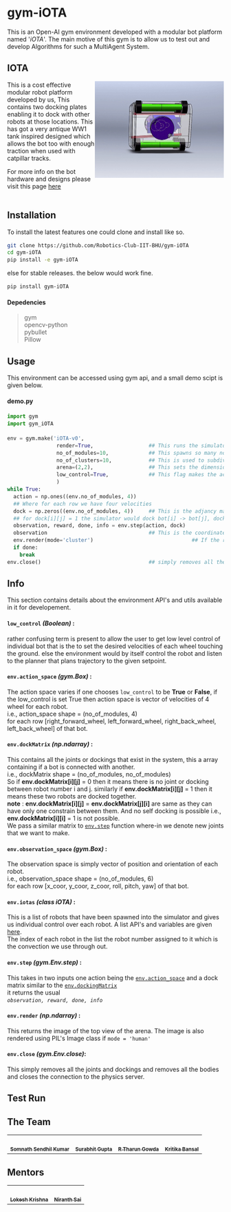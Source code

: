 # gym-iOTA
This is an Open-AI gym environment developed with a modular bot platform named '*iOTA*'. The main motive of this gym is to allow us to test out and develop Algorithms for such a MultiAgent System.
## IOTA
<img src="media/bRoll.gif" width=300 align="right"></img>

This is a cost effective modular robot platform developed by us, This contains two docking plates enabling it to dock with other robots at those locations. This has got a very antique WW1 tank inspired designed which allows the bot too with enough traction when used with catpillar tracks.

For more info on the bot hardware and designs please visit this page [here](/hardware_Designs)
<br/><br/>
## Installation
To install the latest features one could clone and install like so.
```bash
git clone https://github.com/Robotics-Club-IIT-BHU/gym-iOTA
cd gym-iOTA
pip install -e gym-iOTA
```
else for stable releases. the below would work fine.
```bash
pip install gym-iOTA
```
#### Depedencies
>gym<br/>
>opencv-python<br/>
>pybullet<br/>
>Pillow

## Usage
This environment can be accessed using gym api, and a small demo scipt is given below.
#### demo.py
```python
import gym
import gym_iOTA

env = gym.make('iOTA-v0',
                render=True,                  ## This runs the simulator in GUI mode
                no_of_modules=10,             ## This spawns so many no of robots
                no_of_clusters=10,            ## This is used to subdivide the total no of robots into groups named clusters More on it later.
                arena=(2,2),                  ## This sets the dimension of the forseeable space for the system
                low_control=True,             ## This flag makes the action space to be the desired velocity of each wheel touching the ground else is setpoint the bot must travel to.
                )
while True:
  action = np.ones((env.no_of_modules, 4))    
  ## Where for each row we have four velocities
  dock = np.zeros((env.no_of_modules, 4))     ## This is the adjancy matrix storing all the docking relationships
  ## for dock[i][j] = 1 the simulator would dock bot[i] -> bot[j], dock[i][j] = 1 and dock[j][i] = 1 would result in the same joint so only fill one in the dock matrix
  observation, reward, done, info = env.step(action, dock)
  observation                                 ## This is the coordinates+orientation of each bot
  env.render(mode='cluster')                                ## If the render mode was set 'cluster' then will return the image of the top view of the arena, else if was set to 'human' will plot the Image as well using PIL mostly is not desirable.
  if done:
    break
env.close()                                   ## simply removes all the docks and the bots and disconnects from the simulator.
```
## Info
This section contains details about the environment API's and utils available in it for developement.

#### `low_control` *(Boolean)* :
rather confusing term is present to allow the user to get low level control of individual bot that is the to set the desired velocities of each wheel touching the ground. else the environment would by itself control the robot and listen to the planner that plans trajectory to the given setpoint.

#### `env.action_space` *(gym.Box)* :
The action space varies if one chooses `low_control` to be **True** or **False**, if the low_control is set True then action space is vector of velocities of 4 wheel for each robot.<br/>
i.e., action_space shape = (no_of_modules, 4) <br/>
for each row [right_forward_wheel, left_forward_wheel, right_back_wheel, left_back_wheel] of that bot.

#### `env.dockMatrix` *(np.ndarray)* :
This contains all the joints or dockings that exist in the system, this a array containing if a bot is connected with another.<br/>
i.e., dockMatrix shape = (no_of_modules, no_of_modules)<br/>
So if **env.dockMatrix[i][j]** =  0 then it means there is no joint or docking between robot number i and j. similarly if **env.dockMatrix[i][j]** = 1 then it means these two robots are docked together.<br/>
**note** : **env.dockMatrix[i][j]** = **env.dockMatrix[j][i]** are same as they can have only one constrain between them. And no self docking is possible i.e., **env.dockMatrix[i][i]** = 1 is not possible.<br/>
We pass a similar matrix to <a href="#envstep-gymenvstep-">`env.step`</a> function where-in we denote new joints that we want to make.

#### `env.observation_space` *(gym.Box)* :
The observation space is simply vector of position and orientation of each robot.<br/>
i.e., observation_space shape = (no_of_modules, 6)<br/>
for each row [x_coor, y_coor, z_coor, roll, pitch, yaw] of that bot.

#### `env.iotas` *(class iOTA)* :
This is a list of robots that have been spawned into the simulator and gives us individual control over each robot. A list API's and variables are given [here](/gym-iOTA/gym_iOTA/envs). <br/>
The index of each robot in the list the robot number assigned to it which is the convection we use through out.
#### `env.step` *(gym.Env.step)* :
This takes in two inputs one action being the <a href="#envaction_space-gymbox-">`env.action_space`</a> and a dock matrix similar to the <a href="#envdockmatrix-npndarray-">`env.dockingMatrix`</a> <br/>
it returns the usual <br/>
*``` observation, reward, done, info ```*

#### `env.render` *(np.ndarray)* :
This returns the image of the top view of the arena. The image is also rendered using PIL's Image class if `mode = 'human'`

#### `env.close` *(gym.Env.close)*:
This simply removes all the joints and dockings and removes all the bodies and closes the connection to the physics server.

## Test Run

## The Team
<table>
 <td align="center">
     <a href="https://github.com/hex-plex">
    <img src="https://avatars0.githubusercontent.com/u/56990337?s=460&v=4" width="100px;" alt=""/><br /><sub><b>Somnath Sendhil Kumar </b></sub></a><br />
    </td>
    <td align="center">
     <a href="https://github.com/surabhit-08">
    <img src="https://avatars3.githubusercontent.com/u/62366465?s=460&v=4" width="100px;" alt=""/><br /><sub><b>Surabhit Gupta</b></sub></a><br />
	</td>
	<td align="center">
     <a href="https://github.com/rtharungowda">
    <img src="https://avatars1.githubusercontent.com/u/55887709?s=460&v=4" width="100px;" alt=""/><br /><sub><b>R Tharun Gowda</b></sub></a><br />
	</td>
	<td align="center">
     <a href="https://github.com/Kritika-Bansal">
    <img src="https://avatars2.githubusercontent.com/u/57754061?s=460&v=4" width="100px;" alt=""/><br /><sub><b>Kritika Bansal</b></sub></a><br />
	</td>

</table>

## Mentors
<table>
 <td align="center">
     <a href="https://github.com/lok-i">
    <img src="https://avatars1.githubusercontent.com/u/54435909?s=460&u=29af076049dab351b2e43621e9a433919bf50fb1&v=4" width="100px;" alt=""/><br /><sub><b>Lokesh Krishna</b></sub></a><br />
    </td>
    <td align="center">
     <a href="https://github.com/NiranthS">
    <img src="https://media-exp1.licdn.com/dms/image/C4D03AQE0VSQ1pjwEJQ/profile-displayphoto-shrink_200_200/0/1597415223546?e=1616025600&v=beta&t=MLymy6q1n58MV2aL2l-13cnGJytixf5qnQV7HhZ4itE" width="100px;" alt=""/><br /><sub><b>Niranth Sai</b></sub></a><br />
	</td>

</table>
